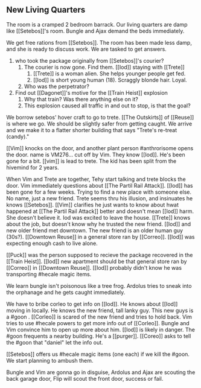 ## New Living Quarters

The room is a cramped 2 bedroom barrack. Our living quarters are damp like [[Setebos]]'s room. Bungle and Ajax demand the beds immediately.

We get free rations from [[Setebos]]. The room has been made less damp, and she is ready to discuss work. We are tasked to get answers. 

1. who took the package originally from [[Setebos]]'s courier?
	1. The courier is now gone. Find them. [[Iod]] staying with [[Trete]]
		1. [[Trete]] is a woman alien. She helps younger people get fed. 
		2. [[Iod]] is short young human (18).  Scraggly blonde hair. Loyal.
	2. Who was the perpetrator?
2. Find out [[Dagonet]]'s motive for the [[Train Heist]] explosion
	1. Why that train? Was there anything else on it?
	2. This explosion caused all traffic in and out to stop, is that the goal?

We borrow setebos' hover craft to go to trete. [[The Outskirts]] of [[Reuse]] is where we go. We should be slightly safer from getting caught. 
We arrive and we make it to a flatter shorter building that says "Trete's re-treat (candy)." 

[[Vim]] knocks on the door, and another plant person #anthrorisome opens the door. name is VM276... cut off by Vim. They know [[Iod]]. He's been gone for a bit. [[vim]] is lead to trete. The kid has been split from the hivemind for 2 years.

When Vim and Trete are together, Tehy start talking and trete blocks the door. Vim immediately questions about [[The Partil Rail Attack]]. [[Iod]] has been gone for a few weeks. Trying to find a new place with someone else. No name, just a new friend. Trete seems thru his illusion, and insinuates he knows [[Setebos]]. [[Vim]] clarifies he just wants to know about hwat happened at [[The Partil Rail Attack]] better and doesn't mean [[Iod]] harm. She doesn't believe it. Iod was excited to leave the house. [[Trete]] knows about the job, but doesn't know why he trusted the new friend. [[Iod]] and new older friend met downtown. The new friend is an older human guy (30s?). [[Downtown Reuse]] in a general store ran by [[Correo]].  [[Iod]] was expecting enough cash to live alone.

[[Puck]] was the person supposed to recieve the package recovered in the [[Train Heist]]. [[Iod]] new apartment should be that general store ran by [[Correo]] in [[Downtown Reuse]]. [[Iod]] probably didn't know he was transporting #hecale magic items.

We learn bungle isn't poisonous like a tree frog. Ardolus tries to sneak into the orphanage and he gets caught immediately.

We have to bribe corleo to get info on [[Iod]]. He knows about [[Iod]] moving in locally. He knows the new friend, tall lanky guy. This new guys is a #goon . [[Corleo]] is scared of the new friend and tries to hold back. Vim tries to use #hecale powers to get more info out of [[Corleo]]. Bungle and Vim convince him to open up more about him. [[Iod]] is likely in danger. The #goon frequents a nearby building. He's a [[purger]]. [[Coreo]] asks to tell the #goon that "daniel" let the info out. 

[[Setebos]] offers us #hecale magic items (one each) if we kill the #goon.  We start planning to ambush them.

Bungle and Vim are gonna go in disguise, Ardolus and Ajax are scouting the back garage door, Flip will scout the front door, success or fail.